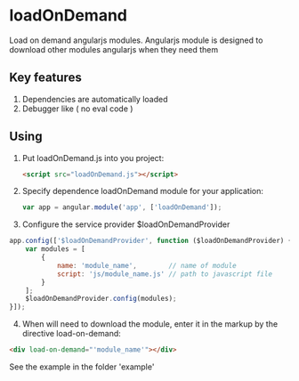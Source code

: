 loadOnDemand
============

Load on demand angularjs modules. Angularjs module is designed to download other modules angularjs when they need them

Key features
------------
1. Dependencies are automatically loaded
2. Debugger like ( no eval code )

Using
-----
1. Put loadOnDemand.js into you project:

   ```html
   <script src="loadOnDemand.js"></script>
   ```
2. Specify dependence loadOnDemand module for your application:

   ```javascript
   var app = angular.module('app', ['loadOnDemand']);
   ```

3. Configure the service provider $loadOnDemandProvider

```javascript
app.config(['$loadOnDemandProvider', function ($loadOnDemandProvider) {
	var modules = [
        {
            name: 'module_name',		// name of module
            script: 'js/module_name.js' // path to javascript file
        }
	];
	$loadOnDemandProvider.config(modules);
}]);
```

4. When will need to download the module, enter it in the markup by the directive load-on-demand:

```html
<div load-on-demand="'module_name'"></div>
```

See the example in the folder 'example'